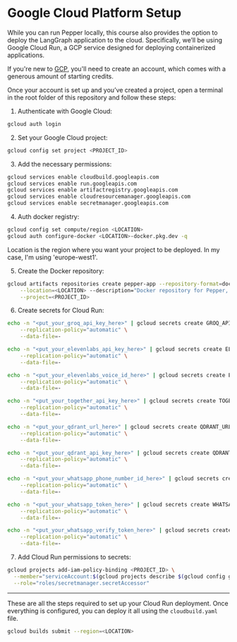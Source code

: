 # Google Cloud Platform Setup

While you can run Pepper locally, this course also provides the option to deploy the LangGraph application to the cloud.
Specifically, we’ll be using Google Cloud Run, a GCP service designed for deploying containerized applications.

If you're new to [GCP](https://cloud.google.com/), you'll need to create an account, which comes with a generous amount of starting credits.

Once your account is set up and you’ve created a project, open a terminal in the root folder of this repository and follow these steps:

1. Authenticate with Google Cloud:

```bash
gcloud auth login
```

2. Set your Google Cloud project:

```bash
gcloud config set project <PROJECT_ID>
```

3. Add the necessary permissions:

```bash
gcloud services enable cloudbuild.googleapis.com
gcloud services enable run.googleapis.com
gcloud services enable artifactregistry.googleapis.com
gcloud services enable cloudresourcemanager.googleapis.com
gcloud services enable secretmanager.googleapis.com
```

4. Auth docker registry:

```bash
gcloud config set compute/region <LOCATION>
gcloud auth configure-docker <LOCATION>-docker.pkg.dev -q
```

Location is the region where you want your project to be deployed. In my case, I'm using 'europe-west1'.

5. Create the Docker repository:

```bash
gcloud artifacts repositories create pepper-app --repository-format=docker \
    --location=<LOCATION> --description="Docker repository for Pepper, the WhatsApp Agent" \
    --project=<PROJECT_ID>
```

6. Create secrets for Cloud Run:

```bash
echo -n "<put_your_groq_api_key_here>" | gcloud secrets create GROQ_API_KEY \
    --replication-policy="automatic" \
    --data-file=-

echo -n "<put_your_elevenlabs_api_key_here>" | gcloud secrets create ELEVENLABS_API_KEY \
    --replication-policy="automatic" \
    --data-file=-

echo -n "<put_your_elevenlabs_voice_id_here>" | gcloud secrets create ELEVENLABS_VOICE_ID \
    --replication-policy="automatic" \
    --data-file=-

echo -n "<put_your_together_api_key_here>" | gcloud secrets create TOGETHER_API_KEY \
    --replication-policy="automatic" \
    --data-file=-

echo -n "<put_your_qdrant_url_here>" | gcloud secrets create QDRANT_URL \
    --replication-policy="automatic" \
    --data-file=-

echo -n "<put_your_qdrant_api_key_here>" | gcloud secrets create QDRANT_API_KEY \
    --replication-policy="automatic" \
    --data-file=-

echo -n "<put_your_whatsapp_phone_number_id_here>" | gcloud secrets create WHATSAPP_PHONE_NUMBER_ID \
    --replication-policy="automatic" \
    --data-file=-

echo -n "<put_your_whatsapp_token_here>" | gcloud secrets create WHATSAPP_TOKEN \
    --replication-policy="automatic" \
    --data-file=-

echo -n "<put_your_whatsapp_verify_token_here>" | gcloud secrets create WHATSAPP_VERIFY_TOKEN \
    --replication-policy="automatic" \
    --data-file=-
```

7. Add Cloud Run permissions to secrets:

```bash
gcloud projects add-iam-policy-binding <PROJECT_ID> \
  --member="serviceAccount:$(gcloud projects describe $(gcloud config get-value project) --format="value(projectNumber)")-compute@developer.gserviceaccount.com" \
  --role="roles/secretmanager.secretAccessor"
```

---

These are all the steps required to set up your Cloud Run deployment. Once everything is configured, you can deploy it all using the `cloudbuild.yaml` file.

```bash
gcloud builds submit --region=<LOCATION>
```
